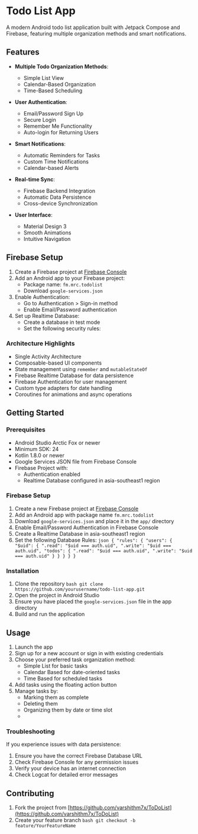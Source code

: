 # Todo List App

A modern Android todo list application built with Jetpack Compose and Firebase, featuring multiple organization methods and smart notifications.

## Features

- **Multiple Todo Organization Methods**:
  - Simple List View
  - Calendar-Based Organization
  - Time-Based Scheduling

- **User Authentication**:
  - Email/Password Sign Up
  - Secure Login
  - Remember Me Functionality
  - Auto-login for Returning Users

- **Smart Notifications**:
  - Automatic Reminders for Tasks
  - Custom Time Notifications
  - Calendar-based Alerts

- **Real-time Sync**:
  - Firebase Backend Integration
  - Automatic Data Persistence
  - Cross-device Synchronization

- **User Interface**:
  - Material Design 3
  - Smooth Animations
  - Intuitive Navigation

## Firebase Setup

1. Create a Firebase project at [Firebase Console](https://console.firebase.google.com/)
2. Add an Android app to your Firebase project:
   - Package name: `fm.mrc.todolist`
   - Download `google-services.json`
3. Enable Authentication:
   - Go to Authentication > Sign-in method
   - Enable Email/Password authentication
4. Set up Realtime Database:
   - Create a database in test mode
   - Set the following security rules:


### Architecture Highlights
- Single Activity Architecture
- Composable-based UI components
- State management using `remember` and `mutableStateOf`
- Firebase Realtime Database for data persistence
- Firebase Authentication for user management
- Custom type adapters for date handling
- Coroutines for animations and async operations

## Getting Started

### Prerequisites
- Android Studio Arctic Fox or newer
- Minimum SDK: 24
- Kotlin 1.8.0 or newer
- Google Services JSON file from Firebase Console
- Firebase Project with:
  - Authentication enabled
  - Realtime Database configured in asia-southeast1 region

### Firebase Setup
1. Create a new Firebase project at [Firebase Console](https://console.firebase.google.com/)
2. Add an Android app with package name `fm.mrc.todolist`
3. Download `google-services.json` and place it in the `app/` directory
4. Enable Email/Password Authentication in Firebase Console
5. Create a Realtime Database in asia-southeast1 region
6. Set the following Database Rules:   ```json
   {
     "rules": {
       "users": {
         "$uid": {
           ".read": "$uid === auth.uid",
           ".write": "$uid === auth.uid",
           "todos": {
             ".read": "$uid === auth.uid",
             ".write": "$uid === auth.uid"
           }
         }
       }
     }
   }   ```

### Installation
1. Clone the repository   ```bash
   git clone https://github.com/yourusername/todo-list-app.git   ```
2. Open the project in Android Studio
3. Ensure you have placed the `google-services.json` file in the app directory
4. Build and run the application

## Usage

1. Launch the app
2. Sign up for a new account or sign in with existing credentials
3. Choose your preferred task organization method:
   - Simple List for basic tasks
   - Calendar Based for date-oriented tasks
   - Time Based for scheduled tasks
4. Add tasks using the floating action button
5. Manage tasks by:
   - Marking them as complete
   - Deleting them
   - Organizing them by date or time slot
   - 

### Troubleshooting
If you experience issues with data persistence:
1. Ensure you have the correct Firebase Database URL
2. Check Firebase Console for any permission issues
3. Verify your device has an internet connection
4. Check Logcat for detailed error messages

## Contributing

1. Fork the project from [https://github.com/varshithm7x/ToDoList](https://github.com/varshithm7x/ToDoList)
2. Create your feature branch   ```bash
   git checkout -b feature/YourFeatureName   ```
